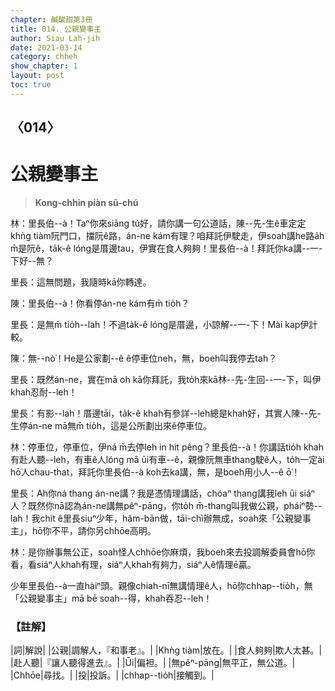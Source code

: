 ```yaml
---
chapter: 鹹酸甜第3冊
title: 014. 公親變事主
author: Siau Lah-jih
date: 2021-03-14
category: chheh
show_chapter: 1
layout: post
toc: true
---
```


## 〈014〉
# 公親變事主
> **Kong-chhin piàn sū-chú**
 
林：里長伯--à！Taⁿ你來siāng tú好，請你講一句公道話，陳--先-生ê車定定khǹg tiàm阮門口，擋阮ê路，án-ne kám有理？咱拜託伊駛走，伊soah講he路a̍h m̄是阮ê，ta̍k-ê lóng是厝邊tau，伊實在食人夠夠！里長伯--à！拜託你ka講--一-下好--無？

里長：這無問題，我隨時kā你轉達。

陳：里長伯--à！你看停án-ne kám有m̄ tio̍h？

里長：是無m̄ tio̍h--lah！不過ta̍k-ê lóng是厝邊，小諒解--一-下！Mài kap伊計較。

陳：無--nò͘！He是公家劃--ê ê停車位neh，無，boeh叫我停去tah？

里長：既然án-ne，實在mā oh kā你拜託，我to̍h來kā林--先-生回--一-下，叫伊khah忍耐--leh！

里長：有影--lah！厝邊tāi，ta̍k-ê khah有參詳--leh總是khah好，其實人陳--先-生停án-ne mā無m̄ tio̍h，這是公所劃出來ê停車位。

林：停車位，停車位，伊ná m̄去停leh in hit pêng？里長伯--à！你講話tio̍h khah有赴人聽--leh，有車ê人lóng mā ūi有車--ê，親像阮無車thang駛ê人，to̍h一定ài hō͘人chau-that，拜託你里長伯--à koh去ka講，無，是boeh用小人--ê ō͘！

里長：Ah你ná thang án-ne講？我是憑情理講話，chóaⁿ thang講我leh ūi siáⁿ人？既然你nā認為án-ne講無pêⁿ-pāng，你to̍h m̄-thang叫我做公親，pháiⁿ勢--lah！我chit ê里長siuⁿ少年，hâm-bān做，tāi-chì辦無成，soah來「公親變事主」，hō͘你不平，請你另chhōe高明。

林：是你辦事無公正，soah怪人chhōe你麻煩，我boeh來去投調解委員會hō͘你看，看siáⁿ人khah有理，siáⁿ人khah有夠力，siáⁿ人ê情理ē贏。

少年里長伯--à一直hàiⁿ頭。親像chiah-nī無講情理ê人，hō͘你chhap--tio̍h，無「公親變事主」mā bē soah--得，khah吞忍--leh！

 
### 【註解】

|詞|解說|
|公親|調解人，『和事老』。|
|Khǹg tiàm|放在。|
|食人夠夠|欺人太甚。|
|赴人聽|『讓人聽得進去』。|
|Ūi|偏袒。|
|無pêⁿ-pāng|無平正，無公道。|
|Chhōe|尋找。|
|投|投訴。|
|chhap--tio̍h|接觸到。|
